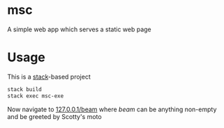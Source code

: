 # msc
A simple web app which serves a static web page

# Usage
This is a [stack](https://docs.haskellstack.org/en/stable/README/)-based project
```bash
stack build
stack exec msc-exe
```

Now navigate to [127.0.0.1/beam](127.0.0.1/beam) where *beam* can be anything non-empty and be greeted by Scotty's moto